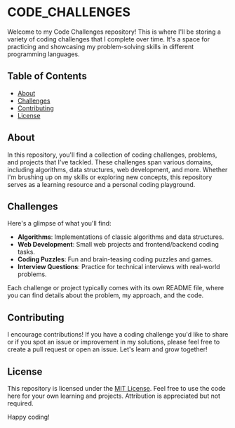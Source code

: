 # CODE_CHALLENGES

Welcome to my Code Challenges repository! This is where I'll be storing a variety of coding challenges that I complete over time. It's a space for practicing and showcasing my problem-solving skills in different programming languages.

## Table of Contents

- [About](#about)
- [Challenges](#challenges)
- [Contributing](#contributing)
- [License](#license)

## About

In this repository, you'll find a collection of coding challenges, problems, and projects that I've tackled. These challenges span various domains, including algorithms, data structures, web development, and more. Whether I'm brushing up on my skills or exploring new concepts, this repository serves as a learning resource and a personal coding playground.

## Challenges

Here's a glimpse of what you'll find:

- **Algorithms**: Implementations of classic algorithms and data structures.
- **Web Development**: Small web projects and frontend/backend coding tasks.
- **Coding Puzzles**: Fun and brain-teasing coding puzzles and games.
- **Interview Questions**: Practice for technical interviews with real-world problems.

Each challenge or project typically comes with its own README file, where you can find details about the problem, my approach, and the code.

## Contributing

I encourage contributions! If you have a coding challenge you'd like to share or if you spot an issue or improvement in my solutions, please feel free to create a pull request or open an issue. Let's learn and grow together!

## License

This repository is licensed under the [MIT License](LICENSE). Feel free to use the code here for your own learning and projects. Attribution is appreciated but not required.

Happy coding!
